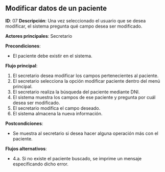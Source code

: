 ## Modificar datos de un paciente

**ID**: 07
**Descripción**: Una vez seleccionado el usuario que se desea modificar, el sistema pregunta qué campo desea ser modificado.

**Actores principales**: Secretario

**Precondiciones**:
* El paciente debe existir en el sistema.

**Flujo principal**:
1. El secretario desea modificar los campos pertenecientes al paciente.
1. El secretario selecciona la opción modificar paciente dentro del menú principal.
1. El secretario realiza la búsqueda del paciente mediante DNI.
1. El sistema muestra los campos de ese paciente y pregunta por cuál desea ser modificado.
1. El secretario modifica el campo deseado.
1. El sistema almacena la nueva información.

**Postcondiciones**:

* Se muestra al secretario si desea hacer alguna operación más con el paciente.

**Flujos alternativos**:

* 4.a. Si no existe el paciente buscado, se imprime un mensaje especificando dicho error.